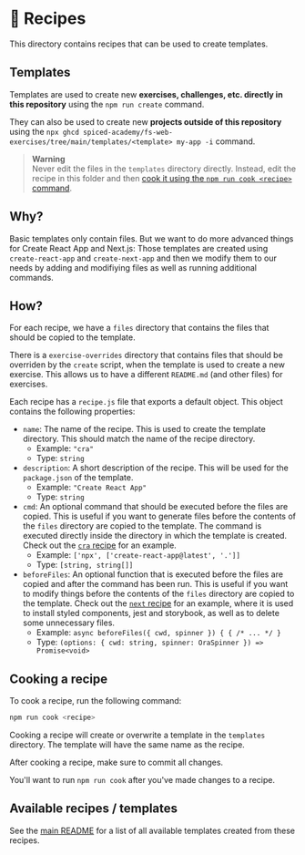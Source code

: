 # 🍝 Recipes

This directory contains recipes that can be used to create templates.

## Templates

Templates are used to create new **exercises, challenges, etc. directly in this repository** using the `npm run create` command.

They can also be used to create new **projects outside of this repository** using the `npx ghcd spiced-academy/fs-web-exercises/tree/main/templates/<template> my-app -i` command.

> **Warning**  
> Never edit the files in the `templates` directory directly. Instead, edit the recipe in this folder and then [cook it using the `npm run cook <recipe>` command](#cooking-a-recipe).

## Why?

Basic templates only contain files. But we want to do more advanced things for Create React App and Next.js: Those templates are created using `create-react-app` and `create-next-app` and then we modify them to our needs by adding and modifiying files as well as running additional commands.

## How?

For each recipe, we have a `files` directory that contains the files that should be copied to the template.

There is a `exercise-overrides` directory that contains files that should be overriden by the `create` script, when the template is used to create a new exercise. This allows us to have a different `README.md` (and other files) for exercises.

Each recipe has a `recipe.js` file that exports a default object. This object contains the following properties:

- `name`: The name of the recipe. This is used to create the template directory. This should match the name of the recipe directory.
  - Example: `"cra"`
  - Type: `string`
- `description`: A short description of the recipe. This will be used for the `package.json` of the template.
  - Example: `"Create React App"`
  - Type: `string`
- `cmd`: An optional command that should be executed before the files are copied. This is useful if you want to generate files before the contents of the `files` directory are copied to the template. The command is executed directly inside the directory in which the template is created. Check out the [`cra` recipe](./cra/recipe.js) for an example.
  - Example: `['npx', ['create-react-app@latest', '.']]`
  - Type: `[string, string[]]`
- `beforeFiles`: An optional function that is executed before the files are copied and after the command has been run. This is useful if you want to modify things before the contents of the `files` directory are copied to the template. Check out the [`next` recipe](./next/recipe.js) for an example, where it is used to install styled components, jest and storybook, as well as to delete some unnecessary files.
  - Example: `async beforeFiles({ cwd, spinner }) { { /* ... */ }`
  - Type: `(options: { cwd: string, spinner: OraSpinner }) => Promise<void>`

## Cooking a recipe

To cook a recipe, run the following command:

```sh
npm run cook <recipe>
```

Cooking a recipe will create or overwrite a template in the `templates` directory. The template will have the same name as the recipe.

After cooking a recipe, make sure to commit all changes.

You'll want to run `npm run cook` after you've made changes to a recipe.

## Available recipes / templates

See the [main README](../README.md#available-templates) for a list of all available templates created from these recipes.
